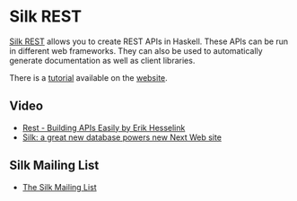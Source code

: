 # Silk REST
[Silk REST](https://github.com/silkapp/rest) allows you to create REST APIs in Haskell. These APIs can be run in different web frameworks. They can also be used to automatically generate documentation as well as client libraries.

There is a [tutorial](http://silkapp.github.io/rest/tutorial.html) available on the [website](http://silkapp.github.io/rest/).

## Video
- [Rest - Building APIs Easily by Erik Hesselink](https://skillsmatter.com/skillscasts/5403-rest-building-apis-easily)
- [Silk: a great new database powers new Next Web site](https://www.youtube.com/watch?v=hUyCan3_rq0)

## Silk Mailing List
- [The Silk Mailing List](https://groups.google.com/forum/#!forum/silk-discussion)

